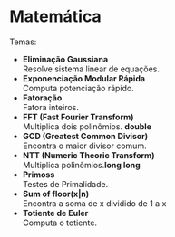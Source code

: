 # Matemática
Temas:
* **Eliminação Gaussiana**  
Resolve sistema linear de equações.
* **Exponenciação Modular Rápida**  
Computa potenciação rápido.
* **Fatoração**  
Fatora inteiros.
* **FFT (Fast Fourier Transform)**  
Multiplica dois polinômios. **double**
* **GCD (Greatest Common Divisor)**  
Encontra o maior divisor comum. 
* **NTT (Numeric Theoric Transform)**  
Multiplica polinômios.**long long**
* **Primoss**  
Testes de Primalidade.
* **Sum of floor(x|n)**  
Encontra a soma de x dividido de 1 a x
* **Totiente de Euler**  
Computa o totiente.
